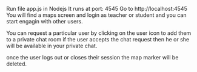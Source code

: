 Run file app.js in Nodejs
It runs at port: 4545
Go to http://localhost:4545
You will find a maps screen and login as teacher or student and you can start engagin with other users.

You can request a particular user by clicking on the user icon to add them to a private chat room
if the user accepts the chat request then he or she will be available in your private chat.

once the user logs out or closes their session the map marker will be deleted.
